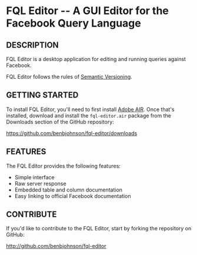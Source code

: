 FQL Editor -- A GUI Editor for the Facebook Query Language
==========================================================

## DESCRIPTION

FQL Editor is a desktop application for editing and running queries against
Facebook.

FQL Editor follows the rules of [Semantic Versioning](http://semver.org/).


## GETTING STARTED

To install FQL Editor, you'll need to first install
[Adobe AIR](http://get.adobe.com/air/). Once that's installed, download and 
install the `fql-editor.air` package from the Downloads section of the
GitHub repository:

https://github.com/benbjohnson/fql-editor/downloads


## FEATURES

The FQL Editor provides the following features:

* Simple interface
* Raw server response
* Embedded table and column documentation
* Easy linking to official Facebook documentation


## CONTRIBUTE

If you'd like to contribute to the FQL Editor, start by forking the repository
on GitHub:

http://github.com/benbjohnson/fql-editor